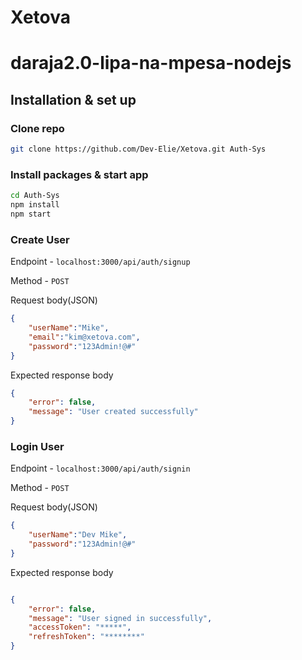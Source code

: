 # Xetova

# daraja2.0-lipa-na-mpesa-nodejs

## Installation & set up

### Clone repo
```bash
git clone https://github.com/Dev-Elie/Xetova.git Auth-Sys
```

### Install packages & start app

```bash
cd Auth-Sys
npm install
npm start
```
### Create User

Endpoint - `localhost:3000/api/auth/signup`

Method   - `POST`

Request body(JSON)
```JSON
{
	"userName":"Mike",
	"email":"kim@xetova.com",
	"password":"123Admin!@#"
}
```

Expected response body

```JSON
{
	"error": false,
	"message": "User created successfully"
}
```

### Login User

Endpoint - `localhost:3000/api/auth/signin`

Method   - `POST`

Request body(JSON)

```JSON
{
	"userName":"Dev Mike",
	"password":"123Admin!@#"
}
```

Expected response body

```JSON

{
	"error": false,
	"message": "User signed in successfully",
	"accessToken": "*****",
	"refreshToken": "********"
}
```

